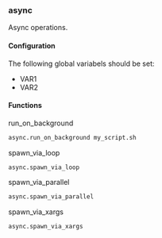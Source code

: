 ### async

Async operations.

#### Configuration

The following global variabels should be set:

* VAR1
* VAR2

#### Functions

run_on_background

```bash
async.run_on_background my_script.sh
```

spawn_via_loop

```bash
async.spawn_via_loop
```

spawn_via_parallel

```bash
async.spawn_via_parallel
```

spawn_via_xargs

```bash
async.spawn_via_xargs
```
